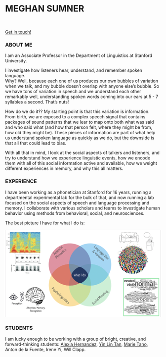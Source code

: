 <h1> MEGHAN SUMNER</h1><br>

[Get in touch!](mailto:sumner@stanford.edu)


<h3>ABOUT ME</h3>

I am an Associate Professor in the Department of Linguistics at Stanford University. <br>

I investigate how listeners hear, understand, and remember spoken language. <br> Why?  Well, because each one of us produces our own bubbles of variation when we talk, and my bubble doesn’t overlap with anyone else’s bubble.  So we have tons of variation in speech and we understand each other remarkably well, understanding spoken words coming into our ears at 5 - 7 syllables a second.  That’s nuts! <br>

How do we do it?? My starting point is that this variation is information. From birth, we are exposed to a complex speech signal that contains packages of sound patterns that we lear to map onto both what was said and who said what (and how that person felt, where they might be from, how old they might be).  These pieces of information are part of what help us understand spoken language as quickly as we do, but the downside is that all that could lead to bias. <br> 

With all that in mind, I look at the social aspects of talkers and listeners, and try to understand how we experience linguistic events, how we encode them with all of this social information active and available, how we weight different experiences in memory, and why this all matters.  

<h3>EXPERIENCE</h3>

I have been working as a phonetician at Stanford for 16 years, running a departmental experimental lab for the bulk of that, and now running a lab focused on the social aspects of speech and language processing and memory.  I collaborate with various scholars and teams to investigate human behavior using methods from behavioral, social, and neurosciences. <br>

The best picture I have for what I do is:<br>

![This is my area!](https://github.com/meghansumner/meghansumner.github.io/blob/main/Area.png)<br>

<h3>STUDENTS</h3>

I am lucky enough to be working with a group of bright, creative, and forward-thinking students: [Alexia Hernandez](https://github.com/alexiah53), [Yin Lin Tan](https://yinlintan.github.io/), [Marie Tano](https://mariemmanue.github.io/), Anton de la Fuente, Irene Yi, Will Clapp. 
